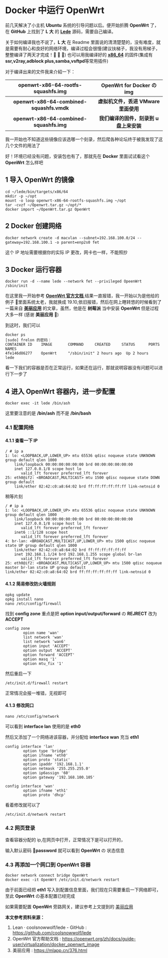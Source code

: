 # Docker  中运行  OpenWrt

前几天解决了小主机 **Ubuntu** 系统的引导问题以后。便开始折腾 **OpenWrt** 了，在 **GitHub** 上找到了 **L 大** 的 **[Lede](https://github.com/coolsnowwolf/lede)** 源码，需要自己编译。

关于如何编译我也不说了，**L 大** 在 Readme 里面说的清清楚楚的，没有难度，就是需要有耐心和良好的网络环境，编译过程会很慢(建议扶梯子，我没有用梯子，整整编译了两天才完成！🤣 🤣 🤣) 也可以用我编译好的 **[x86_64](https://github.com/jokefrelon/linux-series/releases)** 的固件(集成有**ssr,v2ray,adblock plus,samba,vsftpd**等常用插件)

对于编译出来的文件我来介紹一下：

|**openwrt-x86-64-rootfs-squashfs.img**|OpenWrt for Docker の img|
|:---:|:---:|
|**openwrt-x86-64-combined-squashfs.vmdk**|**虚拟机文件，丢进 VMware 里面使用**|
|**openwrt-x86-64-combined-squashfs.img**|**我们编译的固件，刻录到 u 盘上来安装**|

我一开始也不知道这些镜像应该选哪一个刻录，然后爬各种论坛终于被我发现了这几个文件的用法了

好！环境已经没有问题，安装包也有了，那就先在 **Docker** 里面试试看这个 **OpenWrt** 怎么样吧

## 1 导入 OpenWrt 的镜像

```
cd ~/lede/bin/targets/x86/64
mkdir -p ~/opt
mount -o loop openwrt-x86-64-rootfs-squashfs.img ~/opt
tar -cvzf ~/Openwrt.tar.gz ~/opt/* 
docker import ~/OpenWrt.tar.gz OpenWrt
```

## 2 Docker 创建网络

```
docker network create -d macvlan --subnet=192.168.100.0/24 --gateway=192.168.100.1 -o parent=enp2s0 fet
```

这个 IP 地址需要根据你的实际 IP 更改，网卡也一样，不能照抄

## 3 Docker 运行容器

```
docker run -d --name lede --network fet --privileged OpeenWrt /sbin/init
```

在这里我一开始参考 **[OpenWrt 官方文档](https://openwrt.org/zh/docs/guide-user/virtualization/docker_openwrt_image)**,结果一直报错，我一开始以为是他给的例子 🌰里面系统太老，我就换成 19.10,依旧报错，然后在网上瞎转悠的时候看到了一篇来自 [**美丽应用**](https://mlapp.cn/376.html) 的文章，虽然，他是在 **树莓派** 当中安装 **OpenWrt** 但是过程大多一样 (感谢 **美丽应用** 📌)

到这时，我们可以

```
docker ps
[sudo] frelon 的密码：
CONTAINER ID	IMAGE		COMMAND		CREATED		STATUS		PORTS		NAMES
4fe146d86277	OpenWrt		"/sbin/init" 2 hours ago  Up 2 hours			  lede
```

看一下我们的容器是否在正常运行，如果还在运行，那就说明容器没有问题可以进行下一步了

## 4 进入 OpenWrt 容器内，进一步配置

```
docker exec -it lede /bin/ash
```

这里要注意的是 **/bin/ash** 而不是 **/bin/bash**

### 4.1 配置网络

#### 4.1.1 查看一下 **IP**

```
/ # ip a
1: lo: <LOOPBACK,UP,LOWER_UP> mtu 65536 qdisc noqueue state UNKNOWN group default qlen 1000
    link/loopback 00:00:00:00:00:00 brd 00:00:00:00:00:00
    inet 127.0.0.1/8 scope host lo
       valid_lft forever preferred_lft forever
25: eth0@if2: <BROADCAST,MULTICAST> mtu 1500 qdisc noqueue state DOWN group default
    link/ether 02:42:c0:a8:64:02 brd ff:ff:ff:ff:ff:ff link-netnsid 0
```

稍等片刻

```
/ # ip a
1: lo: <LOOPBACK,UP,LOWER_UP> mtu 65536 qdisc noqueue state UNKNOWN group default qlen 1000
    link/loopback 00:00:00:00:00:00 brd 00:00:00:00:00:00
    inet 127.0.0.1/8 scope host lo
       valid_lft forever preferred_lft forever
    inet6 ::1/128 scope host
       valid_lft forever preferred_lft forever
4: br-lan: <BROADCAST,MULTICAST,UP,LOWER_UP> mtu 1500 qdisc noqueue state UP group default qlen 1000
    link/ether 02:42:c0:a8:64:02 brd ff:ff:ff:ff:ff:ff
    inet 192.168.1.1/24 brd 192.168.1.255 scope global br-lan
       valid_lft forever preferred_lft forever
25: eth0@if2: <BROADCAST,MULTICAST,UP,LOWER_UP> mtu 1500 qdisc noqueue master br-lan state UP group default                                                                  link/ether 02:42:c0:a8:64:02 brd ff:ff:ff:ff:ff:ff link-netnsid 0

```

#### 4.1.2 简易修改防火墙规则

```
opkg update
opkg install nano
nano /etc/config/firewall
```

找到 **config zone** 重点是把 **option input/output/forward** の **REJRECT** 改为 **ACCEPT**

```
config zone
        opion name 'wan'
        list network 'wan'
        list network 'wan6'
        option input 'ACCEPT'
        option output 'ACCEPT'
        option forward 'ACCEPT'
        option masq '1'
        option mtu_fix '1'
```

然后重启一下

```
/etc/init.d/firewall restart
```

正常情况会报一堆错，无视即可

#### 4.1.3 修改网口

```
nano /etc/config/network
```

可以看到 **interface lan** 使用的是 **eth0** 

然后又添加了一个网络进该容器，并分配给 **interface wan** 充当 **eth1**

```
config interface 'lan'
        option type 'bridge'
        option ifname 'eth0'
        option proto 'static'
        option ipaddr '192.168.1.1'
        option netmask '255.255.255.0'
        option ip6assign '60'
        option gateway '192.168.100.105'

config interface 'wan'
        option ifname 'eth1'
        option proto 'dhcp'
```

看着修改就可以了

```
/etc/init.d/network restart
```

### 4.2 网页登录

查看容器分配的 ip,在网页中打开，正常情况下是可以打开的，

输入默认密码 🔑**password**  就可以看到 **OpenWrt** の 状态信息

### 4.3 再添加一个网口到 OpenWrt 容器

```
docker network connect bridge OpenWrt
docker exec -it OpenWrt /etc/init.d/network restart
```

由于前面已经把 **eth1** 写入到配置信息里面，我们现在只需要重启一下网络即可，至此 **OpenWrt** の基本配置已经完成

如果需要配置 **OpenWrt** 旁路网关，建议参考上文提到的 [美丽应用](https://mlapp.cn/376.html)

**本文参考资料来源：**

1. Lean · coolsnowwolf/lede - GitHub : https://github.com/coolsnowwolf/lede
2. OpenWrt 官方帮助文档 :  https://openwrt.org/zh/docs/guide-user/virtualization/docker_openwrt_image
3. 美丽应用 :  https://mlapp.cn/376.html